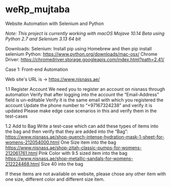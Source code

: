 # weRp_mujtaba
Website Automation with Selenium and Python

*Note: This project is currently working with macOS Mojave 10.14 Beta using Python 2.7 and Selenium 3.13 64 bit*

Downloads:
Selenium: Install pip using Homebrew and then pip install selenium
Python: https://www.python.org/downloads/mac-osx/ 
Chrome Driver: https://chromedriver.storage.googleapis.com/index.html?path=2.41/

Case 1: Front-end Automation

Web site's URL is -> https://www.nisnass.ae/

1.1 Register Account
We need you to register an account on nisnass through automation
Verify that after logging into the account the “Email-Address” field is un-editable
Verify it is the same email with which you registered the account
Update the phone number to “+97167324238” and verify it is updated
Please make edge case scenarios in this and verify them in the test-cases

1.2 Add to Bag
Write a test-case which can add these types of items into the bag and then verify that they are added into the “Bag”:
https://www.nisnass.ae/shop-quench-intense-hydration-mask-1-sheet-for-womens-212054000.html
One Size item into the bag
https://www.nisnass.ae/shop-zitah-classic-pumps-for-womens-212061761.html
Pink Color with 9.5 sized item into the bag
https://www.nisnass.ae/shop-metallic-sandals-for-womens-212224468.html
Size 40 into the bag 

If these items are not available on website, please chose any other item with one size, different color and different size item. 
